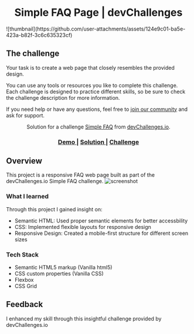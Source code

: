 <!-- Please update value in the {}  -->

<h1 align="center">Simple FAQ Page | devChallenges</h1>
![thumbnail](https://github.com/user-attachments/assets/124e9c01-ba5e-423a-b82f-3c6c635323cf)

## The challenge

Your task is to create a web page that closely resembles the provided design.

You can use any tools or resources you like to complete this challenge. Each challenge is designed to practice different skills, so be sure to check the challenge description for more information.

If you need help or have any questions, feel free to [join our community](https://github.com/orgs/devchallenges-io/discussions) and ask for support.

<div align="center">
   Solution for a challenge <a href="https://devchallenges.io/challenge/simple-faq-challenge" target="_blank">Simple FAQ</a> from <a href="http://devchallenges.io" target="_blank">devChallenges.io</a>.
</div>



<div align="center">
  <h3>
    <a href="https://frequently-asked-questions-4k4k.netlify.app/">
      Demo
    </a>
    <span> | </span>
    <a href="https://frequently-asked-questions-4k4k.netlify.app/">
      Solution
    </a>
    <span> | </span>
    <a href="https://devchallenges.io/challenge/simple-faq-challenge">
      Challenge
    </a>
  </h3>
</div>



<!-- OVERVIEW -->

## Overview
This project is a responsive FAQ web page built as part of the devChallenges.io Simple FAQ challenge. 
![screenshot](https://user-images.githubusercontent.com/16707738/92399059-5716eb00-f132-11ea-8b14-bcacdc8ec97b.png)



### What I learned
Through this project I gained insight on:
- Semantic HTML: Used proper semantic elements for better accessbility
- CSS: Implemented flexible layouts for responsive design
- Responsive Design: Created a mobile-first structure for different screen sizes




### Tech Stack

- Semantic HTML5 markup (Vanilla html5)
- CSS custom properties (Vanilla CSS)
- Flexbox
- CSS Grid





## Feedback
I enhanced my skill through this insightful challenge provided by devChallenges.io 

